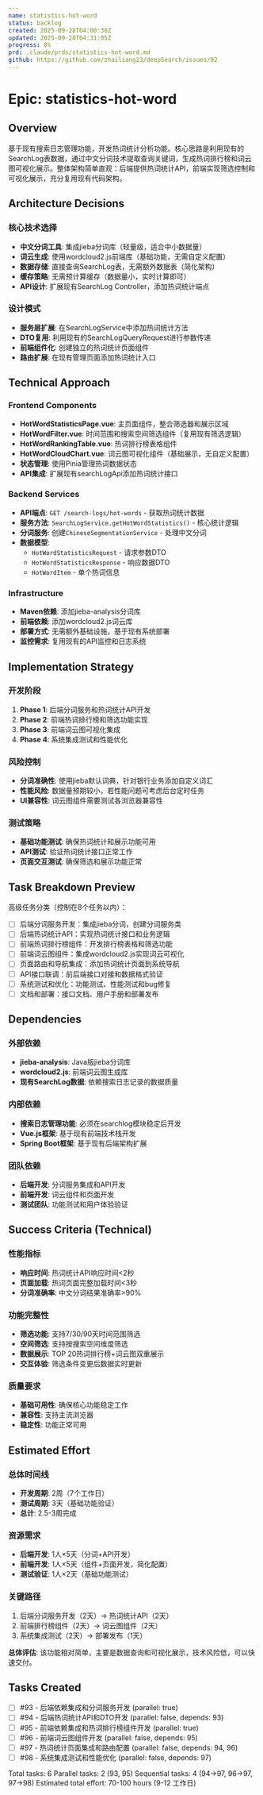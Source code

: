 ```yaml
---
name: statistics-hot-word
status: backlog
created: 2025-09-28T04:00:38Z
updated: 2025-09-28T04:31:05Z
progress: 0%
prd: .claude/prds/statistics-hot-word.md
github: https://github.com/zhailiang23/deepSearch/issues/92
---
```


# Epic: statistics-hot-word

## Overview

基于现有搜索日志管理功能，开发热词统计分析功能。核心思路是利用现有的SearchLog表数据，通过中文分词技术提取查询关键词，生成热词排行榜和词云图可视化展示。整体架构简单直观：后端提供热词统计API，前端实现筛选控制和可视化展示，充分复用现有代码架构。

## Architecture Decisions

### 核心技术选择
- **中文分词工具**: 集成jieba分词库（轻量级，适合中小数据量）
- **词云生成**: 使用wordcloud2.js前端库（基础功能，无需自定义配置）
- **数据存储**: 直接查询SearchLog表，无需额外数据表（简化架构）
- **缓存策略**: 无需预计算缓存（数据量小，实时计算即可）
- **API设计**: 扩展现有SearchLog Controller，添加热词统计端点

### 设计模式
- **服务层扩展**: 在SearchLogService中添加热词统计方法
- **DTO复用**: 利用现有的SearchLogQueryRequest进行参数传递
- **前端组件化**: 创建独立的热词统计页面组件
- **路由扩展**: 在现有管理页面添加热词统计入口

## Technical Approach

### Frontend Components
- **HotWordStatisticsPage.vue**: 主页面组件，整合筛选器和展示区域
- **HotWordFilter.vue**: 时间范围和搜索空间筛选组件（复用现有筛选逻辑）
- **HotWordRankingTable.vue**: 热词排行榜表格组件
- **HotWordCloudChart.vue**: 词云图可视化组件（基础展示，无自定义配置）
- **状态管理**: 使用Pinia管理热词数据状态
- **API集成**: 扩展现有searchLogApi添加热词统计接口

### Backend Services
- **API端点**: `GET /search-logs/hot-words` - 获取热词统计数据
- **服务方法**: `SearchLogService.getHotWordStatistics()` - 核心统计逻辑
- **分词服务**: 创建`ChineseSegmentationService` - 处理中文分词
- **数据模型**:
  - `HotWordStatisticsRequest` - 请求参数DTO
  - `HotWordStatisticsResponse` - 响应数据DTO
  - `HotWordItem` - 单个热词信息

### Infrastructure
- **Maven依赖**: 添加jieba-analysis分词库
- **前端依赖**: 添加wordcloud2.js词云库
- **部署方式**: 无需额外基础设施，基于现有系统部署
- **监控需求**: 复用现有的API监控和日志系统

## Implementation Strategy

### 开发阶段
1. **Phase 1**: 后端分词服务和热词统计API开发
2. **Phase 2**: 前端热词排行榜和筛选功能实现
3. **Phase 3**: 前端词云图可视化集成
4. **Phase 4**: 系统集成测试和性能优化

### 风险控制
- **分词准确性**: 使用jieba默认词典，针对银行业务添加自定义词汇
- **性能风险**: 数据量预期较小，若性能问题可考虑后台定时任务
- **UI兼容性**: 词云图组件需要测试各浏览器兼容性

### 测试策略
- **基础功能测试**: 确保热词统计和展示功能可用
- **API测试**: 验证热词统计接口正常工作
- **页面交互测试**: 确保筛选和展示功能正常

## Task Breakdown Preview

高级任务分类（控制在8个任务以内）：
- [ ] 后端分词服务开发：集成jieba分词，创建分词服务类
- [ ] 后端热词统计API：实现热词统计接口和业务逻辑
- [ ] 前端热词排行榜组件：开发排行榜表格和筛选功能
- [ ] 前端词云图组件：集成wordcloud2.js实现词云可视化
- [ ] 页面路由和导航集成：添加热词统计页面到系统导航
- [ ] API接口联调：前后端接口对接和数据格式验证
- [ ] 系统测试和优化：功能测试、性能测试和bug修复
- [ ] 文档和部署：接口文档、用户手册和部署发布

## Dependencies

### 外部依赖
- **jieba-analysis**: Java版jieba分词库
- **wordcloud2.js**: 前端词云图生成库
- **现有SearchLog数据**: 依赖搜索日志记录的数据质量

### 内部依赖
- **搜索日志管理功能**: 必须在searchlog模块稳定后开发
- **Vue.js框架**: 基于现有前端技术栈开发
- **Spring Boot框架**: 基于现有后端架构扩展

### 团队依赖
- **后端开发**: 分词服务集成和API开发
- **前端开发**: 词云组件和页面开发
- **测试团队**: 功能测试和用户体验验证

## Success Criteria (Technical)

### 性能指标
- **响应时间**: 热词统计API响应时间<2秒
- **页面加载**: 热词页面完整加载时间<3秒
- **分词准确率**: 中文分词结果准确率>90%

### 功能完整性
- **筛选功能**: 支持7/30/90天时间范围筛选
- **空间筛选**: 支持按搜索空间维度筛选
- **数据展示**: TOP 20热词排行榜+词云图双重展示
- **交互体验**: 筛选条件变更后数据实时更新

### 质量要求
- **基础可用性**: 确保核心功能稳定工作
- **兼容性**: 支持主流浏览器
- **稳定性**: 功能正常可用

## Estimated Effort

### 总体时间线
- **开发周期**: 2周（7个工作日）
- **测试周期**: 3天（基础功能验证）
- **总计**: 2.5-3周完成

### 资源需求
- **后端开发**: 1人×5天（分词+API开发）
- **前端开发**: 1人×5天（组件+页面开发，简化配置）
- **测试验证**: 1人×2天（基础功能测试）

### 关键路径
1. 后端分词服务开发（2天）→ 热词统计API（2天）
2. 前端排行榜组件（2天）→ 词云图组件（2天）
3. 系统集成测试（2天）→ 部署发布（1天）

**总体评估**: 该功能相对简单，主要是数据查询和可视化展示，技术风险低，可以快速交付。

## Tasks Created
- [ ] #93 - 后端依赖集成和分词服务开发 (parallel: true)
- [ ] #94 - 后端热词统计API和DTO开发 (parallel: false, depends: 93)
- [ ] #95 - 前端依赖集成和热词排行榜组件开发 (parallel: true)
- [ ] #96 - 前端词云图组件开发 (parallel: false, depends: 95)
- [ ] #97 - 热词统计页面集成和路由配置 (parallel: false, depends: 94, 96)
- [ ] #98 - 系统集成测试和性能优化 (parallel: false, depends: 97)

Total tasks: 6
Parallel tasks: 2 (93, 95)
Sequential tasks: 4 (94→97, 96→97, 97→98)
Estimated total effort: 70-100 hours (9-12 工作日)